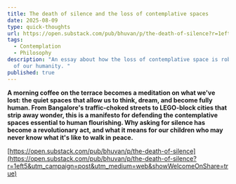 ```yaml
---
title: The death of silence and the loss of contemplative spaces
date: 2025-08-09
type: quick-thoughts
url: https://open.substack.com/pub/bhuvan/p/the-death-of-silence?r=1eft5&utm_campaign=post&utm_medium=web&showWelcomeOnShare=true
tags:
  - Contemplation
  - Philosophy
description: "An essay about how the loss of contemplative space is robbing us
  of our humanity. "
published: true
---
```

**A morning coffee on the terrace becomes a meditation on what we've lost: the quiet spaces that allow us to think, dream, and become fully human. From Bangalore's traffic-choked streets to LEGO-block cities that strip away wonder, this is a manifesto for defending the contemplative spaces essential to human flourishing. Why asking for silence has become a revolutionary act, and what it means for our children who may never know what it's like to walk in peace.**

[https://open.substack.com/pub/bhuvan/p/the-death-of-silence](https://open.substack.com/pub/bhuvan/p/the-death-of-silence?r=1eft5&utm_campaign=post&utm_medium=web&showWelcomeOnShare=true)